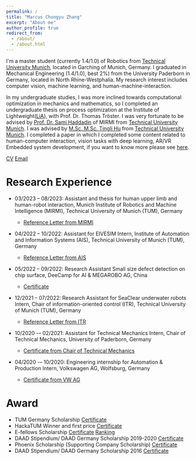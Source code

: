 ```yaml
---
permalink: /
title: "Marcus Chongyu Zhang"
excerpt: "About me"
author_profile: true
redirect_from: 
  - /about/
  - /about.html
---
```


I'm a master student (currently 1.4/1.0) of Robotics from [Technical University Munich](https://www.tum.de/), located in Garching of Munich, Germany. I graduated in Mechanical Engineering (1.4/1.0), best 2%) from the University Paderborn in Germany, located in North Rhine-Westphalia. My research interest includes computer vision, machine learning, and human-machine-interaction.

In my undergraduate studies, I was more inclined towards computational optimization in mechanics and mathematics, so I completed an undergraduate thesis on process optimization at the Institute of Lightweight([LiA](https://mb.uni-paderborn.de/leichtbau)), with Prof. Dr. Thomas Tröster. I was very fortunate to be advised by [Prof. Dr. Sami Haddadin](https://www.professoren.tum.de/en/haddadin-sami) of MIRMI from [Technical University Munich](https://www.tum.de/). I was advised by [M.Sc. M.Sc. Tingli Hu](https://www.mirmi.tum.de/mirmi/team/hu-tingli/) from [Technical University Munich](https://www.tum.de/). I completed a paper in which I completed some content related to human-computer interaction, vision tasks with deep learning, AR/VR Embedded system development, if you want to know more please see [here](https://arxiv.org/abs/2310.13698).

[CV](../assets/CurriculumVitae.pdf)
[Email](mailto:zcygeren@gmail.com)

Research Experience
======
* 03/2023 – 08/2023: Assistant and thesis for human upper limb and human-robot interaction, Munich Institute of Robotics and Machine Intelligence (MIRMI), Technical University of Munich (TUM), Germany
  - [Reference Letter from MIRMI](../images/research1.png)

* 04/2022 – 10/2022: Assistant for EIVESIM Intern, Institute of Automation and Information Systems (AIS), Technical University of Munich (TUM), Germany
  - [Reference Letter from AIS](../assets/Anhang.df)
  
* 05/2022 – 09/2022: Research Assistant Small size defect detection on chip surface, DeeCamp for AI & MEGAROBO AG, China
  - [Certificate](../assets/certificate2.pdf)

* 12/2021 – 07/2022: Research Assistant for SeaClear underwater robots Intern, Chair of information-oriented control (ITR), Technical University of Munich (TUM), Germany
  - [Reference Letter from ITR](../assets/certificate3.pdf)
 
* 10/2020 -– 02/2021: Assistant for Technical Mechanics Intern, Chair of Technical Mechanics, University of Paderborn, Germany
  - [Certificate from Chair of Technical Mechanics](../assets/certificate4.pdf)
 
* 04/2020 -– 10/2020: Engineering internship for Automation & Production Intern, Volkswagen AG, Wolfsburg, Germany
  - [Certificate from VW AG](../assets/certificate5.pdf)


Award
======
 - TUM Germany Scholarship [Certificate](../assets/10.pdf)
 - HackaTUM Winner and first price [Certificate](../assets/hacka.pdf)
 - E-fellows Scholarship [Certificate](../assets/confirmation.pdf) [Ranking](../assets/Ranking.pdf)
 - DAAD Stipendium/ DAAD Germany Scholarship 2019-2020 [Certificate](../images/WechatIMG102.png)
 - Phoenix Scholarship (Supporting Company Scholarship) [Certificate](../assets/13.pdf)
 - DAAD Stipendium/ DAAD Germany Scholarship 2016 [Certificate](../assets/12.pdf)
